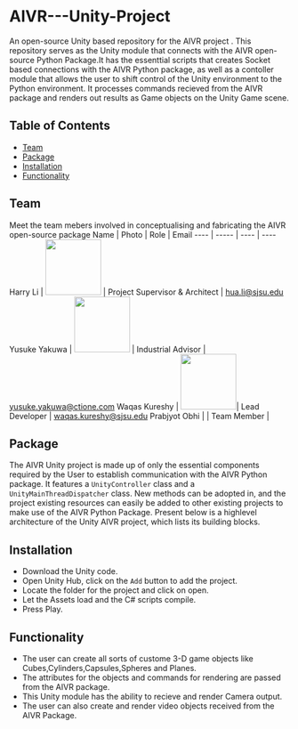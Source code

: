 # AIVR---Unity-Project
An open-source Unity based repository for the AIVR project . This repository serves as the Unity module that connects with the AIVR open-source Python Package.It has the essenttial scripts that creates Socket based connections with the AIVR Python package, as well as a contoller module that allows the user to shift control of the Unity environment to the Python environment. It processes commands recieved from the AIVR package and renders out results as Game objects on the Unity Game scene.


## Table of Contents

- [Team](#team)
- [Package](#package)
- [Installation](#installation)
- [Functionality](#functionality)


## Team
Meet the team mebers involved in conceptualising and fabricating the AIVR open-source package
Name | Photo | Role | Email
---- | ----- | ---- | ----
Harry Li | <img src="https://user-images.githubusercontent.com/38079632/227462713-9f9a5f60-e869-4c92-a653-98c1e6af724f.jpg" width="100" height="100"> | Project Supervisor & Architect | hua.li@sjsu.edu
Yusuke Yakuwa | <img src="https://user-images.githubusercontent.com/38079632/227462162-c2182a3b-e310-4b65-8d48-9ce06d7f87dd.jpg" width="100" height="100"> | Industrial Advisor | yusuke.yakuwa@ctione.com
Waqas Kureshy | <img src="https://github.com/kgdash116.png" width="100" height="100">| Lead Developer | waqas.kureshy@sjsu.edu
Prabjyot Obhi |  | Team Member | 

## Package
The AIVR Unity project is made up of only the essential components required by the User to establish communication with the AIVR Python package. It features a `UnityController` class and a `UnityMainThreadDispatcher` class. New methods can be adopted in, and the project existing resources can easily be added to other existing projects to make use of the AIVR Python Package. Present below is a highlevel architecture of the Unity AIVR project, which lists its building blocks. 



## Installation

- Download the Unity code.
- Open Unity Hub, click on the `Add` button to add the project.
- Locate the folder for the project and click on open.
- Let the Assets load and the C# scripts compile.
- Press Play.


## Functionality

- The user can create all sorts of custome 3-D game objects like Cubes,Cylinders,Capsules,Spheres and Planes.
- The attributes for the objects and commands for rendering are passed from the AIVR package.
- This Unity module has the ability to recieve and render Camera output.
- The user can also create and render video objects received from the AIVR Package. 
